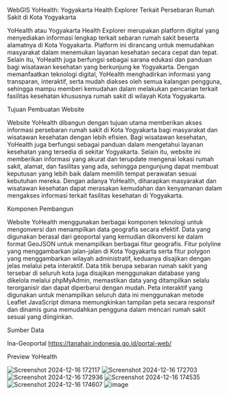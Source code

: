 WebGIS YoHealth: Yogyakarta Health Explorer Terkait Persebaran Rumah Sakit di Kota Yogyakarta

YoHealth atau Yogyakarta Health Explorer merupakan platform digital yang menyediakan informasi lengkap terkait sebaran rumah sakit beserta alamatnya di Kota Yogyakarta. Platform ini dirancang untuk memudahkan masyarakat dalam menemukan layanan kesehatan secara cepat dan tepat. Selain itu, YoHealth juga berfungsi sebagai sarana edukasi dan panduan bagi wisatawan kesehatan yang berkunjung ke Yogyakarta. Dengan memanfaatkan teknologi digital, YoHealth menghadirkan informasi yang transparan, interaktif, serta mudah diakses oleh semua kalangan pengguna, sehingga mampu memberi kemudahan dalam melakukan pencarian terkait fasilitas kesehatan khususnya rumah sakit di wilayah Kota Yogyakarta.

Tujuan Pembuatan Website

Website YoHealth dibangun dengan tujuan utama memberikan akses informasi persebaran rumah sakit di Kota Yogyakarta bagi masyarakat dan wisatawan kesehatan dengan lebih efisien. Bagi wisatawan kesehatan, YoHealth juga berfungsi sebagai panduan dalam mengetahui layanan kesehatan yang tersedia di sekitar Yogyakarta. Selain itu, website ini memberikan informasi yang akurat dan terupdate mengenai lokasi rumah sakit, alamat, dan fasilitas yang ada, sehingga pengunjung dapat membuat keputusan yang lebih baik dalam memilih tempat perawatan sesuai kebutuhan mereka. Dengan adanya YoHealth, diharapkan masyarakat dan wisatawan kesehatan dapat merasakan kemudahan dan kenyamanan dalam mengakses informasi terkait fasilitas kesehatan di Yogyakarta.

Komponen Pembangun

Website YoHealth menggunakan berbagai komponen teknologi untuk mengonversi dan menampilkan data geografis secara efektif. Data yang digunakan berasal dari geoportal yang kemudian dikonversi ke dalam format GeoJSON untuk menampilkan berbagai fitur geografis. Fitur polyline yang menggambarkan jalan-jalan di Kota Yogyakarta serta fitur polygon yang menggambarkan wilayah administratif, keduanya disajikan dengan jelas melalui peta interaktif. Data titik berupa sebaran rumah sakit yang tersebar di seluruh kota juga disajikan menggunakan database yang dikelola melalui phpMyAdmin, memastikan data yang ditampilkan selalu terorganisir dan dapat diperbarui dengan mudah. Peta interaktif yang digunakan untuk menampilkan seluruh data ini menggunakan metode Leaflet JavaScript dimana memungkinkan tampilan peta secara responsif dan dinamis guna memudahkan pengguna dalam mencari rumah sakit sesuai yang diinginkan.

Sumber Data

Ina-Geoportal https://tanahair.indonesia.go.id/portal-web/

Preview YoHealth

![Screenshot 2024-12-16 172117](https://github.com/user-attachments/assets/7044d93f-c564-4756-a762-37b341532d73)
![Screenshot 2024-12-16 172703](https://github.com/user-attachments/assets/f77e1c1b-687f-4177-99c6-9c354247a06c)
![Screenshot 2024-12-16 172936](https://github.com/user-attachments/assets/a91e3686-5838-43a2-86bd-7b7f7dfba3f1)
![Screenshot 2024-12-16 174535](https://github.com/user-attachments/assets/1584a1f2-3b87-44e6-9e43-1aa430d73441)
![Screenshot 2024-12-16 174607](https://github.com/user-attachments/assets/b9293bdc-9675-4b50-af7d-1f48b58d183d)
![image](https://github.com/user-attachments/assets/f158f3fc-e2f4-4da1-ab8e-ad180d7bdc44)

